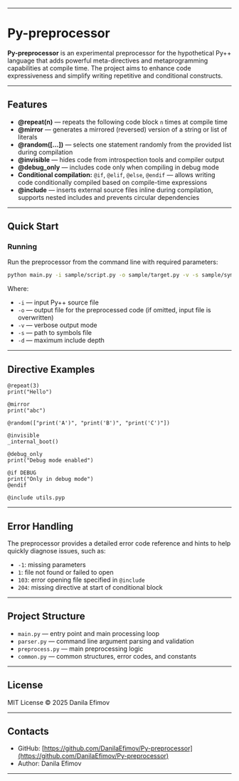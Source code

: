 
---

# Py-preprocessor

**Py-preprocessor** is an experimental preprocessor for the hypothetical Py++ language that adds powerful meta-directives and metaprogramming capabilities at compile time.
The project aims to enhance code expressiveness and simplify writing repetitive and conditional constructs.

---

## Features

* **@repeat(n)** — repeats the following code block `n` times at compile time
* **@mirror** — generates a mirrored (reversed) version of a string or list of literals
* **@random(\[...])** — selects one statement randomly from the provided list during compilation
* **@invisible** — hides code from introspection tools and compiler output
* **@debug\_only** — includes code only when compiling in debug mode
* **Conditional compilation:** `@if`, `@elif`, `@else`, `@endif` — allows writing code conditionally compiled based on compile-time expressions
* **@include** — inserts external source files inline during compilation, supports nested includes and prevents circular dependencies

---

## Quick Start

### Running

Run the preprocessor from the command line with required parameters:

```bash
python main.py -i sample/script.py -o sample/target.py -v -s sample/symbols.ini -d 10
```

Where:

* `-i` — input Py++ source file
* `-o` — output file for the preprocessed code (if omitted, input file is overwritten)
* `-v` — verbose output mode
* `-s` — path to symbols file
* `-d` — maximum include depth

---

## Directive Examples

```py++
@repeat(3)
print("Hello")

@mirror
print("abc")

@random(["print('A')", "print('B')", "print('C')"])

@invisible
_internal_boot()

@debug_only
print("Debug mode enabled")

@if DEBUG
print("Only in debug mode")
@endif

@include utils.pyp
```

---

## Error Handling

The preprocessor provides a detailed error code reference and hints to help quickly diagnose issues, such as:

* `-1`: missing parameters
* `1`: file not found or failed to open
* `103`: error opening file specified in `@include`
* `204`: missing directive at start of conditional block

---

## Project Structure

* `main.py` — entry point and main processing loop
* `parser.py` — command line argument parsing and validation
* `preprocess.py` — main preprocessing logic
* `common.py` — common structures, error codes, and constants

---

## License

MIT License © 2025 Danila Efimov

---

## Contacts

* GitHub: [https://github.com/DanilaEfimov/Py-preprocessor](https://github.com/DanilaEfimov/Py-preprocessor)
* Author: Danila Efimov

---

